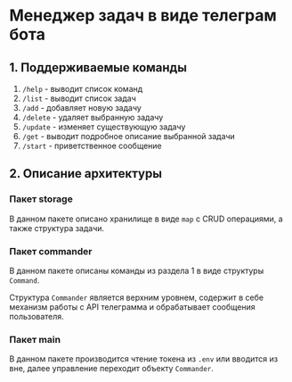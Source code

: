 # Менеджер задач в виде телеграм бота

## 1. Поддерживаемые команды

1. `/help` - выводит список команд
2. `/list` - выводит список задач
3. `/add` - добавляет новую задачу
4. `/delete` - удаляет выбранную задачу
5. `/update` - изменяет существующую задачу
6. `/get` - выводит подробное описание выбранной задачи
7. `/start` - приветственное сообщение

## 2. Описание архитектуры

### Пакет storage

В данном пакете описано хранилище в виде `map` с CRUD операциями, а также структура задачи.

### Пакет commander

В данном пакете описаны команды из раздела 1 в виде структуры `Command`.

Структура `Commander` является верхним уровнем, содержит в себе механизм работы с API телеграмма и обрабатывает сообщения пользователя.

### Пакет main

В данном пакете производится чтение токена из `.env` или вводится из вне, далее управление
переходит объекту `Commander`.